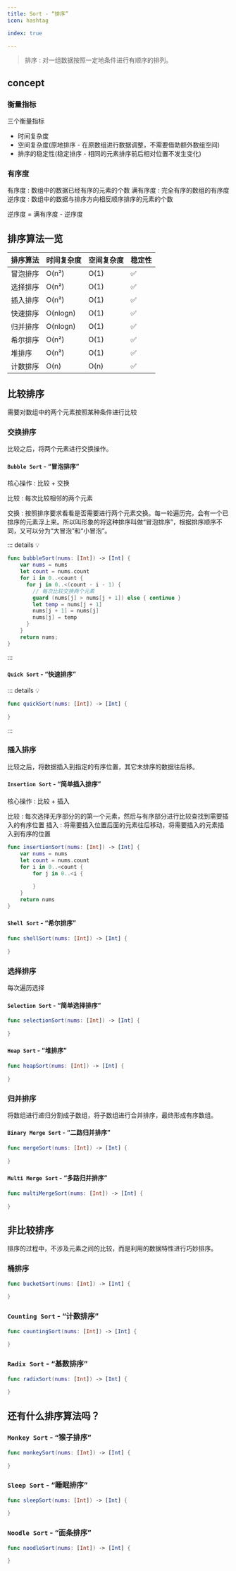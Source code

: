 ```yaml
---
title: Sort - “排序”
icon: hashtag

index: true

---
```


> 排序 : 对一组数据按照一定地条件进行有顺序的排列。

<!-- more -->

## concept

### 衡量指标

三个衡量指标

- 时间复杂度
- 空间复杂度(原地排序 - 在原数组进行数据调整，不需要借助额外数组空间)
- 排序的稳定性(稳定排序 - 相同的元素排序前后相对位置不发生变化)

### 有序度

有序度 : 数组中的数据已经有序的元素的个数
满有序度 : 完全有序的数组的有序度
逆序度 : 数组中的数据与排序方向相反顺序排序的元素的个数

逆序度 = 满有序度 - 逆序度

## 排序算法一览

| 排序算法 | 时间复杂度 | 空间复杂度 | 稳定性
| --- | --- | --- | ---
| 冒泡排序 | O(n²)    | O(1) | ✅
| 选择排序 | O(n²)    | O(1) | ✅
| 插入排序 | O(n²)    | O(1) | ✅
| 快速排序 | O(nlogn) | O(1) | ✅
| 归并排序 | O(nlogn) | O(1) | ✅
| 希尔排序 | O(n²)    | O(1) | ✅
| 堆排序  | O(n²)     | O(1) | ✅
| 计数排序 | O(n)     | O(n) | ✅ 

## 比较排序

  需要对数组中的两个元素按照某种条件进行比较

### 交换排序
    
  比较之后，将两个元素进行交换操作。
    
#### `Bubble Sort` - “冒泡排序”
  
  核心操作 : 比较 + 交换
  
  比较 : 每次比较相邻的两个元素
  
  交换 : 按照排序要求看看是否需要进行两个元素交换。每一轮遍历完，会有一个已排序的元素浮上来。所以叫形象的将这种排序叫做“冒泡排序”，根据排序顺序不同，又可以分为“大冒泡”和“小冒泡”。
  
::: details 💡
  
```swift
func bubbleSort(nums: [Int]) -> [Int] {
    var nums = nums
    let count = nums.count
    for i in 0..<count {
      for j in 0..<(count - i - 1) {
        // 每次比较交换两个元素
        guard (nums[j] > nums[j + 1]) else { continue }
        let temp = nums[j + 1]
        nums[j + 1] = nums[j]
        nums[j] = temp
      }
    }
    return nums;
}
```
  
:::
  
#### `Quick Sort` - “快速排序”
  
::: details 💡

```swift
func quickSort(nums: [Int]) -> [Int] {
    
}
```
 
:::
 
### 插入排序

  比较之后，将数据插入到指定的有序位置，其它未排序的数据往后移。

#### `Insertion Sort` - “简单插入排序”

  核心操作 : 比较 + 插入

  比较 : 每次选择无序部分的的第一个元素，然后与有序部分进行比较查找到需要插入的有序位置
  插入 : 将需要插入位置后面的元素往后移动，将需要插入的元素插入到有序的位置

```swift
func insertionSort(nums: [Int]) -> [Int] {
    var nums = nums
    let count = nums.count
    for i in 0..<count {
        for j in 0..<i {
            
        }
    }
    return nums
}
```

#### `Shell Sort` - “希尔排序”

```swift
func shellSort(nums: [Int]) -> [Int] {
    
}
```

### 选择排序

  每次遍历选择

#### `Selection Sort` - “简单选择排序”

```swift
func selectionSort(nums: [Int]) -> [Int] {
    
}
```

#### `Heap Sort` - “堆排序”

```swift
func heapSort(nums: [Int]) -> [Int] {
    
}
```

### 归并排序

  将数组进行递归分割成子数组，将子数组进行合并排序，最终形成有序数组。

#### `Binary Merge Sort` - “二路归并排序”

```swift
func mergeSort(nums: [Int]) -> [Int] {
       
}
```

#### `Multi Merge Sort` - “多路归并排序”

```swift
func multiMergeSort(nums: [Int]) -> [Int] {
    
}
```

## 非比较排序

  排序的过程中，不涉及元素之间的比较，而是利用的数据特性进行巧妙排序。

### 桶排序

```swift
func bucketSort(nums: [Int]) -> [Int] {
    
}
```

### `Counting Sort` - “计数排序”

```swift
func countingSort(nums: [Int]) -> [Int] {
    
}
```

### `Radix Sort` - “基数排序”

```swift
func radixSort(nums: [Int]) -> [Int] {
    
}
```

## 还有什么排序算法吗？

### `Monkey Sort` - “猴子排序”

```swift
func monkeySort(nums: [Int]) -> [Int] {
    
}
```

### `Sleep Sort` - “睡眠排序”

```swift
func sleepSort(nums: [Int]) -> [Int] {
    
}
```

### `Noodle Sort` - “面条排序”

```swift
func noodleSort(nums: [Int]) -> [Int] {
    
}
```

